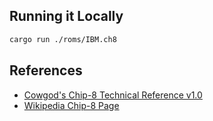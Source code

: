## Running it Locally

```bash
cargo run ./roms/IBM.ch8
```

## References

- [Cowgod's Chip-8 Technical Reference v1.0](http://devernay.free.fr/hacks/chip8/C8TECH10.HTM#0.0)
- [Wikipedia Chip-8 Page](https://en.wikipedia.org/wiki/CHIP-8)
